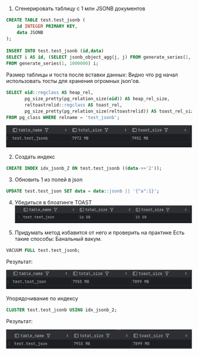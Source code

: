 1. Сгенерировать таблицу с 1 млн JSONB документов
```sql
CREATE TABLE test.test_jsonb (
    id INTEGER PRIMARY KEY,
    data JSONB
);

INSERT INTO test.test_jsonb (id,data)
SELECT i AS id, (SELECT jsonb_object_agg(j, j) FROM generate_series(1, 1000) j) js
FROM generate_series(1, 1000000) i;
```
Размер таблицы и тоста после вставки данных:
Видно что pg начал использовать тосты для хранения огромных json'ов.

```sql
SELECT oid::regclass AS heap_rel,
       pg_size_pretty(pg_relation_size(oid)) AS heap_rel_size,
       reltoastrelid::regclass AS toast_rel,
       pg_size_pretty(pg_relation_size(reltoastrelid)) AS toast_rel_size
FROM pg_class WHERE relname = 'test_jsonb';
```

![img_2.png](img_2.png)

2. Создать индекс
```sql
CREATE INDEX idx_jsonb_2 ON test.test_jsonb ((data->>'2'));
```

3. Обновить 1 из полей в json
```sql
UPDATE test.test_json SET data = data::jsonb || '{"a":1}';
```

4. Убедиться в блоатинге TOAST
![img_5.png](img_5.png)

5. Придумать метод избавится от него и проверить на практике
Есть такие способы:
Банальный вакум.
```sql
VACUUM FULL test.test_jsonb;
```
Результат:

![img_1.png](img_1.png)

Упорядочивание по индексу
```sql
CLUSTER test.test_jsonb USING idx_jsonb_2;
```
Результат:

![img.png](img.png)
